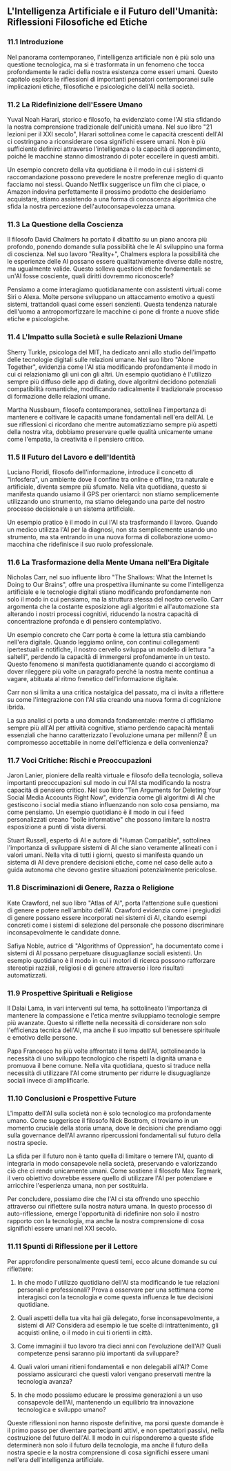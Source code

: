 ## L'Intelligenza Artificiale e il Futuro dell'Umanità: Riflessioni Filosofiche ed Etiche

### 11.1 Introduzione

Nel panorama contemporaneo, l'intelligenza artificiale non è più solo una questione tecnologica, ma si è trasformata in un fenomeno che tocca profondamente le radici della nostra esistenza come esseri umani. Questo capitolo esplora le riflessioni di importanti pensatori contemporanei sulle implicazioni etiche, filosofiche e psicologiche dell'AI nella società.

### 11.2 La Ridefinizione dell'Essere Umano

Yuval Noah Harari, storico e filosofo, ha evidenziato come l'AI stia sfidando la nostra comprensione tradizionale dell'unicità umana. Nel suo libro "21 lezioni per il XXI secolo", Harari sottolinea come le capacità crescenti dell'AI ci costringano a riconsiderare cosa significhi essere umani. Non è più sufficiente definirci attraverso l'intelligenza o la capacità di apprendimento, poiché le macchine stanno dimostrando di poter eccellere in questi ambiti.

Un esempio concreto della vita quotidiana è il modo in cui i sistemi di raccomandazione possono prevedere le nostre preferenze meglio di quanto facciamo noi stessi. Quando Netflix suggerisce un film che ci piace, o Amazon indovina perfettamente il prossimo prodotto che desideriamo acquistare, stiamo assistendo a una forma di conoscenza algoritmica che sfida la nostra percezione dell'autoconsapevolezza umana.

### 11.3 La Questione della Coscienza

Il filosofo David Chalmers ha portato il dibattito su un piano ancora più profondo, ponendo domande sulla possibilità che le AI sviluppino una forma di coscienza. Nel suo lavoro "Reality+", Chalmers esplora la possibilità che le esperienze delle AI possano essere qualitativamente diverse dalle nostre, ma ugualmente valide. Questo solleva questioni etiche fondamentali: se un'AI fosse cosciente, quali diritti dovremmo riconoscerle?

Pensiamo a come interagiamo quotidianamente con assistenti virtuali come Siri o Alexa. Molte persone sviluppano un attaccamento emotivo a questi sistemi, trattandoli quasi come esseri senzienti. Questa tendenza naturale dell'uomo a antropomorfizzare le macchine ci pone di fronte a nuove sfide etiche e psicologiche.

### 11.4 L'Impatto sulla Società e sulle Relazioni Umane

Sherry Turkle, psicologa del MIT, ha dedicato anni allo studio dell'impatto delle tecnologie digitali sulle relazioni umane. Nel suo libro "Alone Together", evidenzia come l'AI stia modificando profondamente il modo in cui ci relazioniamo gli uni con gli altri. Un esempio quotidiano è l'utilizzo sempre più diffuso delle app di dating, dove algoritmi decidono potenziali compatibilità romantiche, modificando radicalmente il tradizionale processo di formazione delle relazioni umane.

Martha Nussbaum, filosofa contemporanea, sottolinea l'importanza di mantenere e coltivare le capacità umane fondamentali nell'era dell'AI. Le sue riflessioni ci ricordano che mentre automatizziamo sempre più aspetti della nostra vita, dobbiamo preservare quelle qualità unicamente umane come l'empatia, la creatività e il pensiero critico.

### 11.5 Il Futuro del Lavoro e dell'Identità

Luciano Floridi, filosofo dell'informazione, introduce il concetto di "infosfera", un ambiente dove il confine tra online e offline, tra naturale e artificiale, diventa sempre più sfumato. Nella vita quotidiana, questo si manifesta quando usiamo il GPS per orientarci: non stiamo semplicemente utilizzando uno strumento, ma stiamo delegando una parte del nostro processo decisionale a un sistema artificiale.

Un esempio pratico è il modo in cui l'AI sta trasformando il lavoro. Quando un medico utilizza l'AI per la diagnosi, non sta semplicemente usando uno strumento, ma sta entrando in una nuova forma di collaborazione uomo-macchina che ridefinisce il suo ruolo professionale.

### 11.6 La Trasformazione della Mente Umana nell'Era Digitale

Nicholas Carr, nel suo influente libro "The Shallows: What the Internet Is Doing to Our Brains", offre una prospettiva illuminante su come l'intelligenza artificiale e le tecnologie digitali stiano modificando profondamente non solo il modo in cui pensiamo, ma la struttura stessa del nostro cervello. Carr argomenta che la costante esposizione agli algoritmi e all'automazione sta alterando i nostri processi cognitivi, riducendo la nostra capacità di concentrazione profonda e di pensiero contemplativo.

Un esempio concreto che Carr porta è come la lettura stia cambiando nell'era digitale. Quando leggiamo online, con continui collegamenti ipertestuali e notifiche, il nostro cervello sviluppa un modello di lettura "a saltelli", perdendo la capacità di immergersi profondamente in un testo. Questo fenomeno si manifesta quotidianamente quando ci accorgiamo di dover rileggere più volte un paragrafo perché la nostra mente continua a vagare, abituata al ritmo frenetico dell'informazione digitale.

Carr non si limita a una critica nostalgica del passato, ma ci invita a riflettere su come l'integrazione con l'AI stia creando una nuova forma di cognizione ibrida. 

La sua analisi ci porta a una domanda fondamentale: mentre ci affidiamo sempre più all'AI per attività cognitive, stiamo perdendo capacità mentali essenziali che hanno caratterizzato l'evoluzione umana per millenni? È un compromesso accettabile in nome dell'efficienza e della convenienza?

### 11.7 Voci Critiche: Rischi e Preoccupazioni

Jaron Lanier, pioniere della realtà virtuale e filosofo della tecnologia, solleva importanti preoccupazioni sul modo in cui l'AI sta modificando la nostra capacità di pensiero critico. Nel suo libro "Ten Arguments for Deleting Your Social Media Accounts Right Now", evidenzia come gli algoritmi di AI che gestiscono i social media stiano influenzando non solo cosa pensiamo, ma come pensiamo. Un esempio quotidiano è il modo in cui i feed personalizzati creano "bolle informative" che possono limitare la nostra esposizione a punti di vista diversi.

Stuart Russell, esperto di AI e autore di "Human Compatible", sottolinea l'importanza di sviluppare sistemi di AI che siano veramente allineati con i valori umani. Nella vita di tutti i giorni, questo si manifesta quando un sistema di AI deve prendere decisioni etiche, come nel caso delle auto a guida autonoma che devono gestire situazioni potenzialmente pericolose.

### 11.8 Discriminazioni di Genere, Razza o Religione

Kate Crawford, nel suo libro "Atlas of AI", porta l'attenzione sulle questioni di genere e potere nell'ambito dell'AI. Crawford evidenzia come i pregiudizi di genere possano essere incorporati nei sistemi di AI, citando esempi concreti come i sistemi di selezione del personale che possono discriminare inconsapevolmente le candidate donne.

Safiya Noble, autrice di "Algorithms of Oppression", ha documentato come i sistemi di AI possano perpetuare disuguaglianze sociali esistenti. Un esempio quotidiano è il modo in cui i motori di ricerca possono rafforzare stereotipi razziali, religiosi e di genere attraverso i loro risultati automatizzati.

### 11.9 Prospettive Spirituali e Religiose

Il Dalai Lama, in vari interventi sul tema, ha sottolineato l'importanza di mantenere la compassione e l'etica mentre sviluppiamo tecnologie sempre più avanzate. Questo si riflette nella necessità di considerare non solo l'efficienza tecnica dell'AI, ma anche il suo impatto sul benessere spirituale e emotivo delle persone.

Papa Francesco ha più volte affrontato il tema dell'AI, sottolineando la necessità di uno sviluppo tecnologico che rispetti la dignità umana e promuova il bene comune. Nella vita quotidiana, questo si traduce nella necessità di utilizzare l'AI come strumento per ridurre le disuguaglianze sociali invece di amplificarle.

### 11.10 Conclusioni e Prospettive Future

L'impatto dell'AI sulla società non è solo tecnologico ma profondamente umano. Come suggerisce il filosofo Nick Bostrom, ci troviamo in un momento cruciale della storia umana, dove le decisioni che prendiamo oggi sulla governance dell'AI avranno ripercussioni fondamentali sul futuro della nostra specie.

La sfida per il futuro non è tanto quella di limitare o temere l'AI, quanto di integrarla in modo consapevole nella società, preservando e valorizzando ciò che ci rende unicamente umani. Come sostiene il filosofo Max Tegmark, il vero obiettivo dovrebbe essere quello di utilizzare l'AI per potenziare e arricchire l'esperienza umana, non per sostituirla.

Per concludere, possiamo dire che l'AI ci sta offrendo uno specchio attraverso cui riflettere sulla nostra natura umana. In questo processo di auto-riflessione, emerge l'opportunità di ridefinire non solo il nostro rapporto con la tecnologia, ma anche la nostra comprensione di cosa significhi essere umani nel XXI secolo.

### 11.11 Spunti di Riflessione per il Lettore
Per approfondire personalmente questi temi, ecco alcune domande su cui riflettere:

1. In che modo l'utilizzo quotidiano dell'AI sta modificando le tue relazioni personali e professionali? Prova a osservare per una settimana come interagisci con la tecnologia e come questa influenza le tue decisioni quotidiane.

2. Quali aspetti della tua vita hai già delegato, forse inconsapevolmente, a sistemi di AI? Considera ad esempio le tue scelte di intrattenimento, gli acquisti online, o il modo in cui ti orienti in città.

3. Come immagini il tuo lavoro tra dieci anni con l'evoluzione dell'AI? Quali competenze pensi saranno più importanti da sviluppare?

4. Quali valori umani ritieni fondamentali e non delegabili all'AI? Come possiamo assicurarci che questi valori vengano preservati mentre la tecnologia avanza?

5. In che modo possiamo educare le prossime generazioni a un uso consapevole dell'AI, mantenendo un equilibrio tra innovazione tecnologica e sviluppo umano?

Queste riflessioni non hanno risposte definitive, ma porsi queste domande è il primo passo per diventare partecipanti attivi, e non spettatori passivi, nella costruzione del futuro dell'AI. Il modo in cui risponderemo a queste sfide determinerà non solo il futuro della tecnologia, ma anche il futuro della nostra specie e la nostra comprensione di cosa significhi essere umani nell'era dell'intelligenza artificiale.
